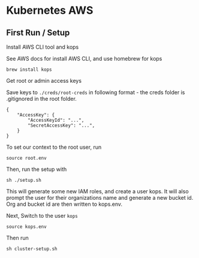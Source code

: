 # Kubernetes AWS

## First Run / Setup 

Install AWS CLI tool and kops

See AWS docs for install AWS CLI, and use homebrew for kops

```
brew install kops
```

Get root or admin access keys

Save keys to `./creds/root-creds` in following format - the creds folder is .gitignored in the root folder.

```
{
    "AccessKey": {
        "AccessKeyId": "...",
        "SecretAccessKey": "...",
    }
}

```

To set our context to the root user, run

```
source root.env
```

Then, run the setup with

```
sh ./setup.sh
```

This will generate some new IAM roles, and create a user kops. It will also
prompt the user for their organizations name and generate a new bucket id.
Org and bucket id are then written to kops.env.

Next, Switch to the user `kops`

```
source kops.env
```

Then run 
```
sh cluster-setup.sh
```

